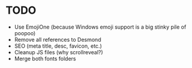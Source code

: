 # TODO

- Use EmojiOne (because Windows emoji support is a big stinky pile of poopoo)
- Remove all references to Desmond
- SEO (meta title, desc, favicon, etc.)
- Cleanup JS files (why scrollreveal?)
- Merge both fonts folders

